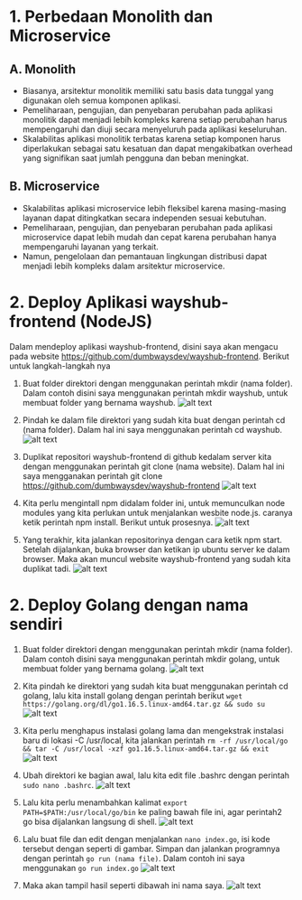 # 1. Perbedaan Monolith dan Microservice

## A. Monolith
* Biasanya, arsitektur monolitik memiliki satu basis data tunggal yang digunakan oleh semua komponen aplikasi.
* Pemeliharaan, pengujian, dan penyebaran perubahan pada aplikasi monolitik dapat menjadi lebih kompleks karena setiap perubahan harus mempengaruhi dan diuji secara menyeluruh pada aplikasi keseluruhan.
* Skalabilitas aplikasi monolitik terbatas karena setiap komponen harus diperlakukan sebagai satu kesatuan dan dapat mengakibatkan overhead yang signifikan saat jumlah pengguna dan beban meningkat.

## B. Microservice
* Skalabilitas aplikasi microservice lebih fleksibel karena masing-masing layanan dapat ditingkatkan secara independen sesuai kebutuhan.
* Pemeliharaan, pengujian, dan penyebaran perubahan pada aplikasi microservice dapat lebih mudah dan cepat karena perubahan hanya mempengaruhi layanan yang terkait.
* Namun, pengelolaan dan pemantauan lingkungan distribusi dapat menjadi lebih kompleks dalam arsitektur microservice.

# 2. Deploy Aplikasi wayshub-frontend (NodeJS)

Dalam mendeploy aplikasi wayshub-frontend, disini saya akan mengacu pada website https://github.com/dumbwaysdev/wayshub-frontend. Berikut untuk langkah-langkah nya 

1. Buat folder direktori dengan menggunakan perintah mkdir (nama folder). Dalam contoh disini saya menggunakan perintah mkdir wayshub, untuk membuat folder yang bernama wayshub.
![alt text](https://github.com/DitoIhkam/devops17-dumbways-ihkam-audito/blob/main/WEEK%201/4.%20Application%20Server/1.png?raw=true)

2. Pindah ke dalam file direktori yang sudah kita buat dengan perintah cd (nama folder). Dalam hal ini saya menggunakan perintah cd wayshub.
![alt text](https://github.com/DitoIhkam/devops17-dumbways-ihkam-audito/blob/main/WEEK%201/4.%20Application%20Server/2.png?raw=true)

3. Duplikat repositori wayshub-frontend di github kedalam server kita dengan menggunakan perintah git clone (nama website). Dalam hal ini saya mengganakan perintah git clone https://github.com/dumbwaysdev/wayshub-frontend
![alt text](https://github.com/DitoIhkam/devops17-dumbways-ihkam-audito/blob/main/WEEK%201/4.%20Application%20Server/3.png?raw=true)

5. Kita perlu mengintall npm didalam folder ini, untuk memunculkan node modules yang kita perlukan untuk menjalankan wesbite node.js. caranya ketik perintah npm install. Berikut untuk prosesnya.
![alt text](https://github.com/DitoIhkam/devops17-dumbways-ihkam-audito/blob/main/WEEK%201/4.%20Application%20Server/4.png?raw=true)

6. Yang terakhir, kita jalankan repositorinya dengan cara ketik npm start. Setelah dijalankan, buka browser dan ketikan ip ubuntu server ke dalam browser. Maka akan muncul website wayshub-frontend yang sudah kita duplikat tadi.
![alt text](https://github.com/DitoIhkam/devops17-dumbways-ihkam-audito/blob/main/WEEK%201/4.%20Application%20Server/Screenshot%20(186).png?raw=true)

# 2. Deploy Golang dengan nama sendiri

1. Buat folder direktori dengan menggunakan perintah mkdir (nama folder). Dalam contoh disini saya menggunakan perintah mkdir golang, untuk membuat folder yang bernama golang.
![alt text](https://github.com/DitoIhkam/devops17-dumbways-ihkam-audito/blob/main/WEEK%201/4.%20Application%20Server/GO1.png?raw=true)

2. Kita pindah ke direktori yang sudah kita buat menggunakan perintah cd golang, lalu kita install golang dengan perintah berikut `wget https://golang.org/dl/go1.16.5.linux-amd64.tar.gz && sudo su`
![alt text](https://github.com/DitoIhkam/devops17-dumbways-ihkam-audito/blob/main/WEEK%201/4.%20Application%20Server/GO3.png?raw=true)

3. Kita perlu menghapus instalasi golang lama dan mengekstrak instalasi baru di lokasi -C /usr/local, kita jalankan perintah `rm -rf /usr/local/go && tar -C /usr/local -xzf go1.16.5.linux-amd64.tar.gz && exit`
![alt text](https://github.com/DitoIhkam/devops17-dumbways-ihkam-audito/blob/main/WEEK%201/4.%20Application%20Server/GO4.png?raw=true)

4. Ubah direktori ke bagian awal, lalu kita edit file .bashrc dengan perintah `sudo nano .bashrc`.
![alt text](https://github.com/DitoIhkam/devops17-dumbways-ihkam-audito/blob/main/WEEK%201/4.%20Application%20Server/GO5.png?raw=true)

5. Lalu kita perlu menambahkan kalimat `export PATH=$PATH:/usr/local/go/bin` ke paling bawah file ini, agar perintah2 go bisa dijalankan langsung di shell.
![alt text](https://github.com/DitoIhkam/devops17-dumbways-ihkam-audito/blob/main/WEEK%201/4.%20Application%20Server/GO6.png?raw=true)

6. Lalu buat file dan edit dengan menjalankan `nano index.go`, isi kode tersebut dengan seperti di gambar. Simpan dan jalankan programnya dengan perintah `go run (nama file)`. Dalam contoh ini saya menggunakan `go run index.go`
![alt text](https://github.com/DitoIhkam/devops17-dumbways-ihkam-audito/blob/main/WEEK%201/4.%20Application%20Server/GO8.png?raw=true)

7. Maka akan tampil hasil seperti dibawah ini nama saya.
![alt text](https://github.com/DitoIhkam/devops17-dumbways-ihkam-audito/blob/main/WEEK%201/4.%20Application%20Server/las.png?raw=true)
